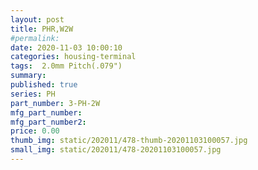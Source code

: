 ```yaml
---
layout: post
title: PHR,W2W
#permalink: 
date: 2020-11-03 10:00:10
categories: housing-terminal
tags:  2.0mm Pitch(.079")
summary: 
published: true 
series: PH
part_number: 3-PH-2W
mfg_part_number: 
mfg_part_number2: 
price: 0.00
thumb_img: static/202011/478-thumb-20201103100057.jpg
small_img: static/202011/478-20201103100057.jpg
---
```



